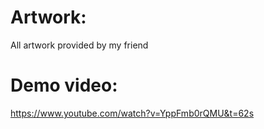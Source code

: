 # Artwork:
All artwork provided by my friend

# Demo video:
https://www.youtube.com/watch?v=YppFmb0rQMU&t=62s

